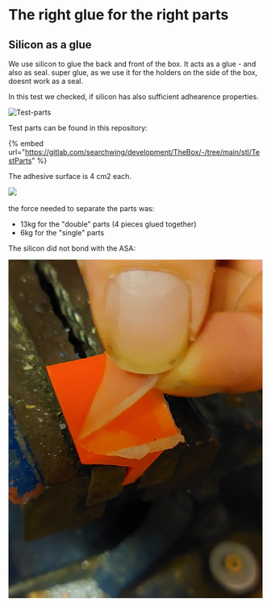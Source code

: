 # The right glue for the right parts

## Silicon as a glue

We use silicon to glue the back and front of the box. It acts as a glue - and also as seal. super glue, as we use it for the holders on the side of the box, doesnt work as a seal.

In this test we checked, if silicon has also sufficient adhearence properties.

![Test-parts](../.gitbook/assets/silicon-0.jpg)

Test parts can be found in this repository:

{% embed url="https://gitlab.com/searchwing/development/TheBox/-/tree/main/stl/TestParts" %}

The adhesive surface is 4 cm2 each.

![](../.gitbook/assets/silicon-1.jpg)

the force needed to separate the parts was:

* 13kg for the "double" parts \(4 pieces glued together\)
* 6kg for the "single" parts

The silicon did not bond with the ASA:

![](../.gitbook/assets/silicon-2.jpg)



